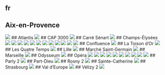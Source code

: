 ## fr
## Aix-en-Provence
<img src="https://www.apple.com/fr/retail/aix-en-provence/images/hero_large_2x.jpg"/>
## Atlantis
<img src="https://www.apple.com/fr/retail/atlantis/images/hero_large_2x.jpg"/>
## CAP 3000
<img src="https://www.apple.com/fr/retail/cap3000/images/hero_large_2x.jpg"/>
## Carré Sénart
<img src="https://www.apple.com/fr/retail/carresenart/images/hero_large_2x.jpg"/>
## Champs-Élysées
<img src="https://www.apple.com/fr/retail/champs-elysees/images/hero_large_2x.jpg"/>
<img src="https://www.apple.com/fr/retail/store/includes/champs-elysees/drawer/images/store-drawer-tile-1_large_2x.jpg"/>
<img src="https://www.apple.com/fr/retail/store/includes/champs-elysees/drawer/images/store-drawer-gallery-1-item-1_large_2x.jpg"/>
<img src="https://www.apple.com/fr/retail/store/includes/champs-elysees/drawer/images/store-drawer-gallery-1-item-2_large_2x.jpg"/>
<img src="https://www.apple.com/fr/retail/store/includes/champs-elysees/drawer/images/store-drawer-gallery-1-item-3_large_2x.jpg"/>
<img src="https://www.apple.com/fr/retail/store/includes/champs-elysees/drawer/images/store-drawer-gallery-1-item-4_large_2x.jpg"/>
<img src="https://www.apple.com/fr/retail/store/includes/champs-elysees/drawer/images/store-drawer-gallery-1-item-5_large_2x.jpg"/>
<img src="https://www.apple.com/fr/retail/store/includes/champs-elysees/drawer/images/store-drawer-gallery-2-item-1_large_2x.jpg"/>
<img src="https://www.apple.com/fr/retail/store/includes/champs-elysees/drawer/images/store-drawer-gallery-2-item-2_large_2x.jpg"/>
<img src="https://www.apple.com/fr/retail/store/includes/champs-elysees/drawer/images/store-drawer-gallery-2-item-3_large_2x.jpg"/>
<img src="https://www.apple.com/fr/retail/store/includes/champs-elysees/drawer/images/store-drawer-gallery-2-item-4_large_2x.jpg"/>
<img src="https://www.apple.com/fr/retail/store/includes/champs-elysees/drawer/images/store-drawer-gallery-2-item-5_large_2x.jpg"/>
## Confluence
<img src="https://www.apple.com/fr/retail/confluence/images/hero_large_2x.jpg"/>
## La Toison d’Or
<img src="https://www.apple.com/fr/retail/latoisondor/images/hero_large_2x.jpg"/>
## Les Quatre Temps
<img src="https://www.apple.com/fr/retail/lesquatretemps/images/hero_large_2x.jpg"/>
## Lille
<img src="https://www.apple.com/fr/retail/lille/images/hero_large_2x.jpg"/>
## Marché Saint-Germain
<img src="https://www.apple.com/fr/retail/marchesaintgermain/images/hero_large_2x.jpg"/>
## Marseille
<img src="https://www.apple.com/fr/retail/marseille/images/hero_large_2x.jpg"/>
## Odysseum
<img src="https://www.apple.com/fr/retail/odysseum/images/hero_large_2x.jpg"/>
## Opéra
<img src="https://www.apple.com/fr/retail/opera/images/hero_large_2x.jpg"/>
<img src="https://www.apple.com/fr/retail/store/galleries/opera/images/opera_gallery_image2_large_2x.jpg"/>
<img src="https://www.apple.com/fr/retail/store/galleries/opera/images/opera_gallery_image3_large_2x.jpg"/>
<img src="https://www.apple.com/fr/retail/store/galleries/opera/images/opera_gallery_image4_large_2x.jpg"/>
<img src="https://www.apple.com/fr/retail/store/galleries/opera/images/opera_gallery_image5_large_2x.jpg"/>
<img src="https://www.apple.com/fr/retail/store/galleries/opera/images/opera_gallery_image6_large_2x.jpg"/>
<img src="https://www.apple.com/fr/retail/store/galleries/opera/images/opera_gallery_image7_large_2x.jpg"/>
<img src="https://www.apple.com/fr/retail/store/galleries/opera/images/opera_gallery_image8_large_2x.jpg"/>
<img src="https://www.apple.com/fr/retail/store/galleries/opera/images/opera_gallery_image9_large_2x.jpg"/>
<img src="https://www.apple.com/fr/retail/store/galleries/opera/images/opera_gallery_image10_large_2x.jpg"/>
## Parly 2
<img src="https://www.apple.com/fr/retail/parly2/images/hero_large_2x.jpg"/>
## Part-Dieu
<img src="https://www.apple.com/fr/retail/part-dieu/images/hero_large_2x.jpg"/>
## Rosny 2
<img src="https://www.apple.com/fr/retail/rosny2/images/hero_large_2x.jpg"/>
## Sainte-Catherine
<img src="https://www.apple.com/fr/retail/sainte-catherine/images/hero_large_2x.jpg"/>
## Strasbourg
<img src="https://www.apple.com/fr/retail/strasbourg/images/hero_large_2x.jpg"/>
## Val d’Europe
<img src="https://www.apple.com/fr/retail/valdeurope/images/hero_large_2x.jpg"/>
## Vélizy 2
<img src="https://www.apple.com/fr/retail/velizy2/images/hero_large_2x.jpg"/>
